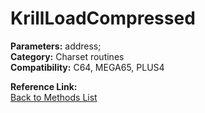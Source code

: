 # KrillLoadCompressed

**Parameters:** address;  
**Category:** Charset routines  
**Compatibility:** C64, MEGA65, PLUS4  

**Reference Link:**  
[Back to Methods List](../../SUMMARY.md)
